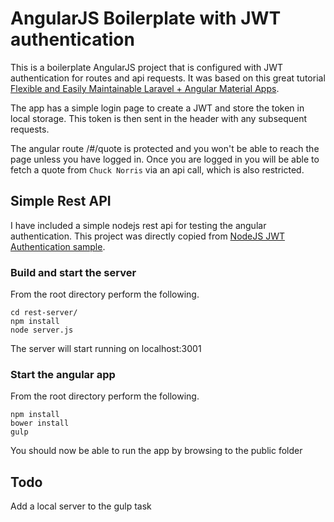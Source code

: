# AngularJS Boilerplate with JWT authentication

This is a boilerplate AngularJS project that is configured with JWT authentication for routes and api requests.
It was based on this great tutorial [Flexible and Easily Maintainable Laravel + Angular Material Apps](http://www.sitepoint.com/flexible-and-easily-maintainable-laravel-angular-material-apps/).

The app has a simple login page to create a JWT and store the token in local storage. This token is then sent in the header with any subsequent requests.

The angular route /#/quote is protected and you won't be able to reach the page unless you have logged in. Once you are logged in you will be able to fetch a quote from `Chuck Norris` via an api call, which is also restricted.

## Simple Rest API

I have included a simple nodejs rest api for testing the angular authentication.
This project was directly copied from [NodeJS JWT Authentication sample](https://github.com/auth0/nodejs-jwt-authentication-sample).

### Build and start the server

From the root directory perform the following.

```
cd rest-server/
npm install
node server.js
```

The server will start running on localhost:3001

### Start the angular app

From the root directory perform the following.

```
npm install
bower install
gulp
```

You should now be able to run the app by browsing to the public folder

## Todo

Add a local server to the gulp task



